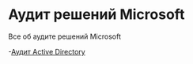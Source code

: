 # Аудит решений Microsoft

Все об аудите решений Microsoft

-[Аудит Active Directory](https://ad.audit.msware.ru)